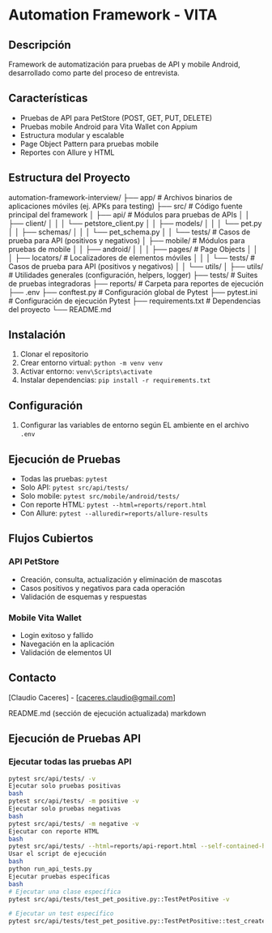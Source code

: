 # Automation Framework - VITA

## Descripción
Framework de automatización para pruebas de API y mobile Android, desarrollado como parte del proceso de entrevista.

## Características
- Pruebas de API para PetStore (POST, GET, PUT, DELETE)
- Pruebas mobile Android para Vita Wallet con Appium
- Estructura modular y escalable
- Page Object Pattern para pruebas mobile
- Reportes con Allure y HTML

## Estructura del Proyecto

automation-framework-interview/
├── app/                                                  # Archivos binarios de aplicaciones móviles (ej. APKs para testing)
├── src/                                                  # Código fuente principal del framework
│   ├── api/                                              # Módulos para pruebas de APIs
│   │   ├── client/
│   │   │   └── petstore_client.py
│   │   ├── models/
│   │   │   └── pet.py
│   │   ├── schemas/
│   │   │   └── pet_schema.py
│   │   └── tests/                                        # Casos de prueba para API (positivos y negativos)
│   ├── mobile/                                           # Módulos para pruebas de mobile
│   │   ├── android/
│   │   │   ├── pages/                                    # Page Objects
│   │   │   ├── locators/                                 # Localizadores de elementos móviles
│   │   │   └── tests/                                    # Casos de prueba para API (positivos y negativos)
│   │   └── utils/
│   ├── utils/                                            # Utilidades generales (configuración, helpers, logger)
├── tests/                                                # Suites de pruebas integradoras
├── reports/                                              # Carpeta para reportes de ejecución
├── .env
├── conftest.py                                           # Configuración global de Pytest
├── pytest.ini                                            # Configuración de ejecución Pytest
├── requirements.txt                                      # Dependencias del proyecto
└── README.md




## Instalación
1. Clonar el repositorio
2. Crear entorno virtual: `python -m venv venv`
3. Activar entorno: `venv\Scripts\activate` 
4. Instalar dependencias: `pip install -r requirements.txt`

## Configuración
1. Configurar las variables de entorno según EL ambiente en el archivo `.env`

## Ejecución de Pruebas
- Todas las pruebas: `pytest`
- Solo API: `pytest src/api/tests/`
- Solo mobile: `pytest src/mobile/android/tests/`
- Con reporte HTML: `pytest --html=reports/report.html`
- Con Allure: `pytest --alluredir=reports/allure-results`

## Flujos Cubiertos
### API PetStore
- Creación, consulta, actualización y eliminación de mascotas
- Casos positivos y negativos para cada operación
- Validación de esquemas y respuestas

### Mobile Vita Wallet
- Login exitoso y fallido
- Navegación en la aplicación
- Validación de elementos UI

## Contacto
[Claudio Caceres] - [caceres.claudio@gmail.com]














README.md (sección de ejecución actualizada)
markdown
## Ejecución de Pruebas API

### Ejecutar todas las pruebas API
```bash
pytest src/api/tests/ -v
Ejecutar solo pruebas positivas
bash
pytest src/api/tests/ -m positive -v
Ejecutar solo pruebas negativas
bash
pytest src/api/tests/ -m negative -v
Ejecutar con reporte HTML
bash
pytest src/api/tests/ --html=reports/api-report.html --self-contained-html
Usar el script de ejecución
bash
python run_api_tests.py
Ejecutar pruebas específicas
bash
# Ejecutar una clase específica
pytest src/api/tests/test_pet_positive.py::TestPetPositive -v

# Ejecutar un test específico
pytest src/api/tests/test_pet_positive.py::TestPetPositive::test_create_pet -v